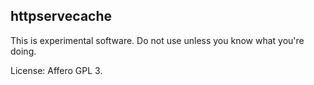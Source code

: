 httpservecache
--------------

This is experimental software. Do not use unless you know what you're doing.

License: Affero GPL 3.